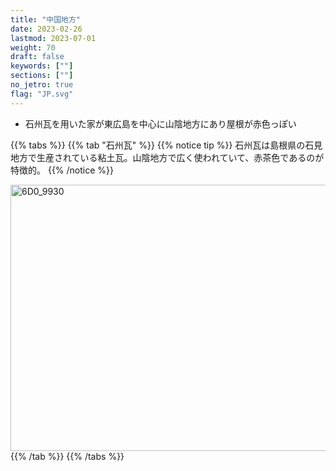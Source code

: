 ```yaml
---
title: "中国地方"
date: 2023-02-26
lastmod: 2023-07-01
weight: 70
draft: false
keywords: [""]
sections: [""]
no_jetro: true
flag: "JP.svg"
---
```




<div class="main-desciption area-description">
    <ul class="rule-list">
        <li>石州瓦を用いた家が東広島を中心に山陰地方にあり屋根が<span class="quiz">赤</span>色っぽい</li>
    </ul>
</div>


{{% tabs %}}
{{% tab "石州瓦" %}}
{{% notice tip %}}
石州瓦は島根県の石見地方で生産されている粘土瓦。山陰地方で広く使われていて、赤茶色であるのが特徴的。
{{% /notice %}}

<div class="googlemap-if">
<a data-flickr-embed="true" href="https://www.flickr.com/photos/phimee/52872530308/in/photolist-2gQeCSG-3TYvb-dyi7aW-dyi6T1-oWRn8W-2ggaKFS-aHmRVx-2oyaxd9" title="6D0_9930"><img src="https://live.staticflickr.com/65535/52872530308_d759a19711_z.jpg" width="640" height="426" alt="6D0_9930"/></a><script async src="//embedr.flickr.com/assets/client-code.js" charset="utf-8"></script>
</div>
{{% /tab %}}
{{% /tabs %}}